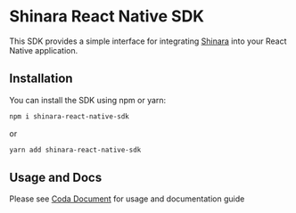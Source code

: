 # Shinara React Native SDK

This SDK provides a simple interface for integrating [Shinara](https://shinara.io/) into your React Native application.

## Installation

You can install the SDK using npm or yarn:

```bash
npm i shinara-react-native-sdk
```

or

```bash
yarn add shinara-react-native-sdk
```

## Usage and Docs

Please see [Coda Document](https://coda.io/d/Shinara-React-Native-SDK_dfZ_dMV4dTp/Shinara-React-Native-SDK_suPJWECP) for usage and documentation guide


